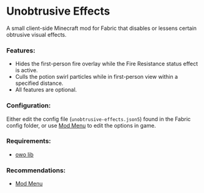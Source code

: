 # Unobtrusive Effects
A small client-side Minecraft mod for Fabric that disables or lessens certain obtrusive visual effects.

### Features:
* Hides the first-person fire overlay while the Fire Resistance status effect is active.
* Culls the potion swirl particles while in first-person view within a specified distance.
* All features are optional.

### Configuration:
Either edit the config file (`unobtrusive-effects.json5`) found in the Fabric config folder, or use [Mod Menu](https://modrinth.com/mod/modmenu) to edit the options in game.

### Requirements:
* [owo lib](https://modrinth.com/mod/owo-lib)

### Recommendations:
* [Mod Menu](https://modrinth.com/mod/modmenu)
